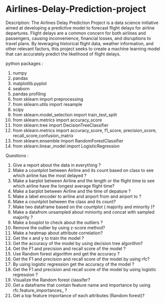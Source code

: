 # Airlines-Delay-Prediction-project

Description:
The Airlines Delay Prediction Project is a data science initiative aimed at developing a predictive model to forecast flight delays for airline departures. Flight delays are a common concern for both airlines and passengers, causing inconvenience, financial losses, and disruptions to travel plans. By leveraging historical flight data, weather information, and other relevant factors, this project seeks to create a machine learning model that can accurately predict the likelihood of flight delays.


python packages : 

1) numpy
2) pandas
3) matplotlib.pyplot
4) seaborn
5) pandas profiling
6) from sklearn import preprocessing
7) from sklearn.utils import resample
8) scipy
9) from sklearn.model_selection import train_test_split
10) from sklearn.metrics import accuracy_score
11) from sklearn.tree import DecisionTreeClassifier
12) from sklearn.metrics import accuracy_score, f1_score, precision_score, recall_score,confusion_matrix
13) from sklearn.ensemble import RandomForestClassifier
14) from sklearn.linear_model import LogisticRegression

Questions : 

1) Give a report about the data in everything ?
2) Make a countplot between Airline and its count based on  class to see which airline has the most delayed ?
3) Make a barplot between Airline and the length or the flight time to see which airline have the longest average flight time?
4) Make a barplot between Airline and the time of depature ?
5) Make a label encoder to airline and airport from and airport to ?
6) Make a countplot between the class and its count?
7) Make two dataframe based on the countplot ( majority and minority )?
8) Make a datafrom unsampled about miniority and concat with sampled majority ?
9) Make a boxplot to check about the outliers ?
10) Remove the outlier by using z-score method?
11) Make a heatmap about attribute correlation?
12) Get the x and y to train the model ?
13) Get the accuracy of the model by using decision tree algorithm?
14) Get the F1 and precision and recall score of the model ?
15) Use Random forest algorithm and get the accuracy ?
16) Get the F1 and precision and recall score of the model by using rfc?
17) By using logistic regression get the accuracy of the model ?
18) Get the F1 and precision and recall score of the model by using logistic regression ?
19) Visualize the Random forest classifer?
20) Get a dataframe that contain feature name and importance by using rfc.feature_importances_ ?
21) Get a top feature importance of each attributes (Random forest)?
